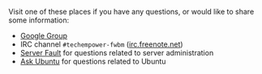 Visit one of these places if you have any questions, or would like to share
some information:
 
 * [Google
Group](https://groups.google.com/forum/?fromgroups=#!forum/framework-benchmarks)
 * IRC channel `#techempower-fwbm`
([irc.freenote.net](https://webchat.freenode.net/))
 * [Server Fault](http://serverfault.com/) for questions related to server
administration
 * [Ask Ubuntu](http://askubuntu.com/) for questions related to Ubuntu
 
